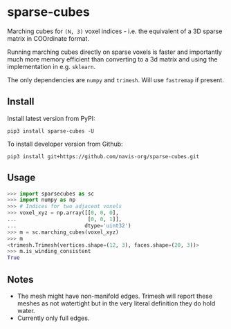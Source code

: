 # sparse-cubes
Marching cubes for `(N, 3)` voxel indices - i.e. the equivalent of a 3D
sparse matrix in COOrdinate format.

Running marching cubes directly on sparse voxels is faster and importantly much
more memory efficient than converting to a 3d matrix and using the implementation
in e.g. `sklearn`.

The only dependencies are `numpy` and `trimesh`. Will use `fastremap` if present.

## Install

Install latest version from PyPI:

```
pip3 install sparse-cubes -U
```

To install developer version from Github:

```
pip3 install git+https://github.com/navis-org/sparse-cubes.git
```

## Usage

```python
>>> import sparsecubes as sc
>>> import numpy as np
>>> # Indices for two adjacent voxels
>>> voxel_xyz = np.array([[0, 0, 0],
...                       [0, 0, 1]],
...                      dtype='uint32')
>>> m = sc.marching_cubes(voxel_xyz)
>>> m
<trimesh.Trimesh(vertices.shape=(12, 3), faces.shape=(20, 3))>
>>> m.is_winding_consistent
True
```

## Notes
- The mesh might have non-manifold edges. Trimesh will report these
  meshes as not watertight but in the very literal definition they do hold water.
- Currently only full edges.
